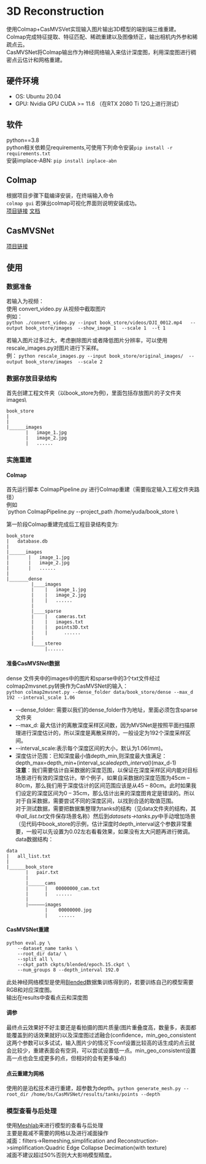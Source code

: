 # 3D Reconstruction

使用Colmap+CasMVSVet实现输入图片输出3D模型的端到端三维重建。  
Colmap完成特征提取、特征匹配、稀疏重建以及图像矫正，输出相机内外参和稀疏点云。  
CasMVSNet将Colmap输出作为神经网络输入来估计深度图，利用深度图进行稠密点云估计和网格重建。

## 硬件环境
- OS: Ubuntu 20.04
- GPU: Nvidia GPU CUDA >= 11.6 （在RTX 2080 Ti 12G上进行测试）
## 软件
python==3.8  
python相关依赖见requirements,可使用下列命令安装`pip install -r requirements.txt`  
安装implace-ABN: `pip install inplace-abn`
## Colmap
根据项目步骤下载编译安装，在终端输入命令 \
    `colmap gui`
若弹出colmap可视化界面则说明安装成功。\
[项目链接](https://github.com/colmap/colmap)
[文档](http://colmap.github.io/)

## CasMVSNet
[项目链接](https://github.com/kwea123/CasMVSNet_pl)


## 使用
### 数据准备
若输入为视频： \
    使用 convert_video.py 从视频中截取图片 \
    例如：\
        `python ./convert_video.py --input book_store/videos/DJI_0012.mp4  
                                  --output book_store/images 
                                  --show_image 1 
                                  --scale 1 
                                  --t 1`

若输入图片过多过大，考虑删除图片或者降低图片分辨率，可以使用rescale_images.py对图片进行下采样。\
例：
`python rescale_images.py --input book_store/original_images/ 
			--output book_store/images 
			--scale 2`
            
### 数据存放目录结构
首先创建工程文件夹（以book_store为例)，里面包括存放图片的子文件夹images\
```
book_store
|
|
|______images
       |   image_1.jpg
       |   image_2.jpg
       |   ......
```
### 实施重建
#### Colmap
首先运行脚本 ColmapPipeline.py 进行Colmap重建（需要指定输入工程文件夹路径） \
例如 \
`python ColmapPipeline.py --project_path /home/yuda/book_store \

第一阶段Colmap重建完成后工程目录结构变为:
```
book_store
|   database.db
|
|______images
|       |   image_1.jpg
|       |   image_2.jpg
|       |   ......
|
|_______dense
         |____images
         |    |   image_1.jpg
         |    |   image_2.jpg
         |    |   ......
         |
         |____sparse
         |    |   cameras.txt
         |    |   images.txt
         |    |   points3D.txt
         |    |      ......
         |   
         |____stereo
              |......
```
#### 准备CasMVSNet数据
dense 文件夹中的images中的图片和sparse中的3个txt文件经过colmap2mvsnet.py转换作为CasMVSNet的输入：  
`python colmap2mvsnet.py --dense_folder data/book_store/dense --max_d 192 --interval_scale 1.06`
- --dense_folder: 需要以我们的dense_folder作为地址，里面必须包含sparse文件夹
- --max_d: 最大估计的离散深度采样区间数，因为MVSNet是按照平面扫描原理进行深度估计的，所以深度是离散采样的，一般设定为192个深度采样区间。
- --interval_scale:表示每个深度区间的大小，默认为1.06(mm)。
- 深度估计范围：已知深度最小值depth_min,则深度最大值满足：depth_max=depth_min+(interval_scale*depth_interval)*(max_d-1)  
**注意**：我们需要估计自采数据的深度范围，以保证在深度采样区间内能对目标场景进行有效的深度估计。举个例子，如果自采数据的深度范围为45cm – 80cm，那么我们用于深度估计的区间范围应该是从45 – 80cm。此时如果我们设定的深度区间为0 – 35cm，那么估计出来的深度图肯定是错误的。所以对于自采数据，需要尝试不同的深度区间，以找到合适的取值范围。  
对于测试数据，需要把数据集整理为tanks的结构（见data文件夹的结构，其中*all_list.txt*文件保存场景名称）然后到*datasets->tanks.py*中手动增加场景（见代码中book_store的示例，估计深度时depth_interval这个参数非常重要，一般可以先设置为0.02左右看看效果，如果没有太大问题再进行微调。  
data数据结构：
```
data
|   all_list.txt
|   
|______book_store
       |   pair.txt
       |   
       |______cams
       |      |   00000000_cam.txt
       |      |   ......
       |
       |——————images
              |    00000000.jpg
              |    ......
```
#### CasMVSNet重建
```
python eval.py \
    --dataset_name tanks \
    --root_dir data/ \
    --split all \
    --ckpt_path ckpts/blended/epoch.15.ckpt \
    --num_groups 8 --depth_interval 192.0
```
此处神经网络模型是使用[Blended](https://github.com/YoYo000/BlendedMVS)数据集训练得到的，若要训练自己的模型需要RGB和对应深度图。  
输出在results中查看点云和深度图
#### 调参
最终点云效果好不好主要还是看拍摄的图片质量(图片重叠度高，数量多，表面都能覆盖到的话效果就好)以及深度图过滤融合(confidence，min_geo_consistent这两个参数可以多试试，输入图片少的情况下conf设置比较高的话生成的点云就会比较少，重建表面会有空洞，可以尝试设置低一点。min_geo_consistent设置高一点也会生成更多的点，但相对的会有更多噪点)
#### 点云重建为网格
使用的是泊松技术进行重建，超参数为depth。`python generate_mesh.py --root_dir /home/bs/CasMVSNet/results/tanks/points --depth`   
### 模型查看与后处理
使用[Meshlab](https://www.meshlab.net/)来进行模型的查看与后处理\
主要是裁减不需要的网格以及进行减面操作\
减面：filters->Remeshing,simplification and Reconstruction->simplification:Quadric Edge Collapse Decimation(with texture)\
减面不建议超过50%否则大大影响模型精度。